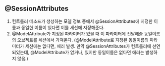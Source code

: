 ## @SessionAttributes
1. 컨트롤러 메소드가 생성하는 모델 정보 중에서 @SessionAttributes에 지정한 이름과 동일한 이름이 있다면 이를 세션에 저장해준다.  
2. @ModelAttribute가 지정된 파라미터가 있을 때 이 파라미터에 전달해줄 동일이름의 오브젝트를 세션에서 가져온다. 
(@ModelAttribute로 지정된 동일이름의 파라미터가 세션에는 없다면, 에러 발생. 만약 @SessionAttributes가 컨트롤러에 선언되있는데, @ModelAttribute가 없거나, 있지만 동일이름은 없다면 에러는 발생하지 않음.)
